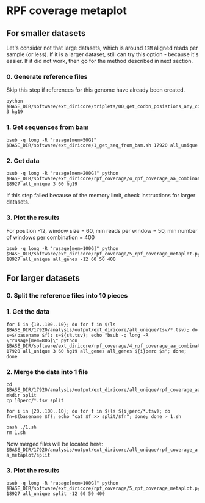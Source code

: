 # RPF coverage metaplot

## For smaller datasets

Let's consider not that large datasets, which is around `12M` aligned reads per sample (or less). If it is a larger dataset, still can try this option - because it's easier. If it did not work, then go for the method described in next section.

### 0. Generate reference files

Skip this step if references for this genome have already been created.

```
python $BASE_DIR/software/ext_diricore/triplets/00_get_codon_posistions_any_combination.py 3 hg19
```

### 1. Get sequences from bam

```
bsub -q long -R "rusage[mem=50G]" $BASE_DIR/software/ext_diricore/1_get_seq_from_bam.sh 17920 all_unique
```

### 2. Get data

```
bsub -q long -R "rusage[mem=200G]" python $BASE_DIR/software/ext_diricore/rpf_coverage/4_rpf_coverage_aa_combination_metaplot.py 18927 all_unique 3 60 hg19
```

If this step failed because of the memory limit, check instructions for larger datasets.

### 3. Plot the results

For position -12, window size = 60, min reads per window = 50, min number of windows per combination = 400

```
bsub -q long -R "rusage[mem=100G]" python  $BASE_DIR/software/ext_diricore/rpf_coverage/5_rpf_coverage_metaplot.py 18927 all_unique all_genes -12 60 50 400
```

## For larger datasets

### 0. Split the reference files into 10 pieces



### 1. Get the data

```
for i in {10..100..10}; do for f in $(ls $BASE_DIR/17920/analysis/output/ext_diricore/all_unique/tsv/*.tsv); do s=$(basename $f); s=${s%.tsv}; echo "bsub -q long -R \"rusage[mem=80G]\" python $BASE_DIR/software/ext_diricore/rpf_coverage/4_rpf_coverage_aa_combination_metaplot_split.py 17920 all_unique 3 60 hg19 all_genes all_genes ${i}perc $s"; done; done
```

### 2. Merge the data into 1 file

```
cd $BASE_DIR/17920/analysis/output/ext_diricore/all_unique/rpf_coverage_aa_metaplot/all_genes/
mkdir split
cp 10perc/*.tsv split

for i in {20..100..10}; do for f in $(ls ${i}perc/*.tsv); do fn=$(basename $f); echo "cat $f >> split/$fn"; done; done > 1.sh

bash ./1.sh
rm 1.sh
```

Now merged files will be located here: `$BASE_DIR/17920/analysis/output/ext_diricore/all_unique/rpf_coverage_aa_metaplot/split`

### 3. Plot the results

```
bsub -q long -R "rusage[mem=100G]" python  $BASE_DIR/software/ext_diricore/rpf_coverage/5_rpf_coverage_metaplot.py 18927 all_unique split -12 60 50 400
```

